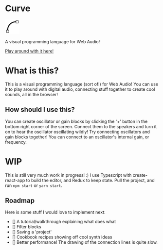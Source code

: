 # Curve

<img src="https://raw.githubusercontent.com/valentijnnieman/curve/master/src/curve.svg?sanitize=true" width="48" />

A visual programming language for Web Audio!

[Play around with it here!](https://curve-visual.herokuapp.com/)

# What is this?

This is a visual programming language (sort of!) for Web Audio! You can use it to play around with digital audio, connecting stuff together to create cool sounds, all in the browser!

## How should I use this?

You can create oscillator or gain blocks by clicking the '+' button in the bottom right corner of the screen. Connect them to the speakers and turn it on to hear the oscillator oscillating wildly! Try connecting oscillators and gain blocks together! You can connect to an oscillator's internal gain, or frequency.

# WIP

This is still very much work in progress! :) I use Typescript with create-react-app to build the editor, and Redux to keep state. Pull the project, and run `npm start` or `yarn start`.

## Roadmap

Here is some stuff I would love to implement next:

* [] A tutorial/walkthrough explaining what does what
* [] Filter blocks
* [] Saving a 'project'
* [] Cookbook recipes showing off cool synth ideas
* [] Better performance! The drawing of the connection lines is quite slow.
